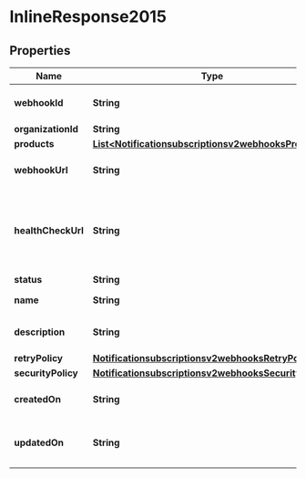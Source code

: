 
# InlineResponse2015

## Properties
Name | Type | Description | Notes
------------ | ------------- | ------------- | -------------
**webhookId** | **String** | Webhook Id. This is generated by the server. |  [optional]
**organizationId** | **String** | Organization ID. |  [optional]
**products** | [**List&lt;Notificationsubscriptionsv2webhooksProducts&gt;**](Notificationsubscriptionsv2webhooksProducts.md) |  |  [optional]
**webhookUrl** | **String** | The client&#39;s endpoint (URL) to receive webhooks. |  [optional]
**healthCheckUrl** | **String** | The client&#39;s health check endpoint (URL). This should be as close as possible to the actual webhookUrl. |  [optional]
**status** | **String** | Webhook status. |  [optional]
**name** | **String** | Client friendly webhook name. |  [optional]
**description** | **String** | Client friendly webhook description. |  [optional]
**retryPolicy** | [**Notificationsubscriptionsv2webhooksRetryPolicy**](Notificationsubscriptionsv2webhooksRetryPolicy.md) |  |  [optional]
**securityPolicy** | [**Notificationsubscriptionsv2webhooksSecurityPolicy**](Notificationsubscriptionsv2webhooksSecurityPolicy.md) |  |  [optional]
**createdOn** | **String** | Date on which webhook was created/registered. |  [optional]
**updatedOn** | **String** | Date on which webhook was most recently updated. |  [optional]



